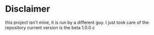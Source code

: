 # Disclaimer
this project isn't mine, it is run by a different guy. I just took care of the repository
current version is the beta 1.0.0 c
